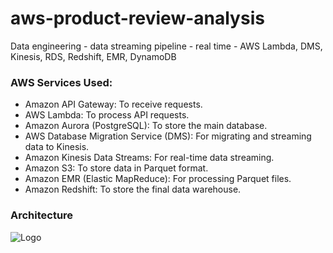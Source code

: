 # aws-product-review-analysis
Data engineering - data streaming pipeline - real time - AWS Lambda, DMS, Kinesis, RDS, Redshift, EMR, DynamoDB

### AWS Services Used:
- Amazon API Gateway: To receive requests.
- AWS Lambda: To process API requests.
- Amazon Aurora (PostgreSQL): To store the main database.
- AWS Database Migration Service (DMS): For migrating and streaming data to Kinesis.
- Amazon Kinesis Data Streams: For real-time data streaming.
- Amazon S3: To store data in Parquet format.
- Amazon EMR (Elastic MapReduce): For processing Parquet files.
- Amazon Redshift: To store the final data warehouse.

### Architecture
![Logo](https://github.com/jamilvilela/aws-sentiment-analysis/blob/master/AWS-product-review-project-architecture.png)
